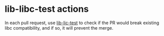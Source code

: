 # lib-libc-test actions

In each pull request, use [lib-lic-test](https://github.com/unikraft/lib-libc-test) 
to check if the PR would break existing libc compatibility, and if so, it will prevent the merge. 
